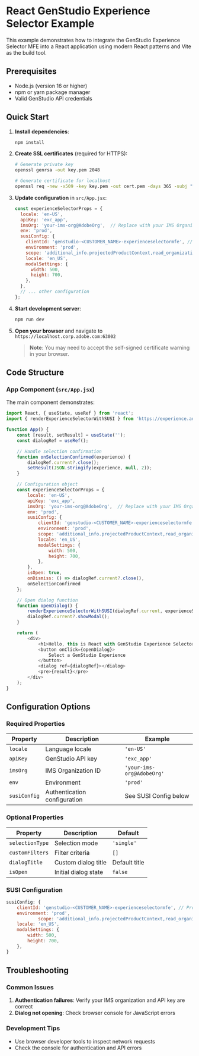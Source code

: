 # React GenStudio Experience Selector Example

This example demonstrates how to integrate the GenStudio Experience Selector MFE into a React application using modern React patterns and Vite as the build tool.

## Prerequisites

- Node.js (version 16 or higher)
- npm or yarn package manager
- Valid GenStudio API credentials

## Quick Start

1. **Install dependencies**:
   ```bash
   npm install
   ```

2. **Create SSL certificates** (required for HTTPS):
   ```bash
   # Generate private key
   openssl genrsa -out key.pem 2048

   # Generate certificate for localhost
   openssl req -new -x509 -key key.pem -out cert.pem -days 365 -subj "/CN=localhost"
   ```

3. **Update configuration** in `src/App.jsx`:
   ```javascript
   const experienceSelectorProps = {
     locale: 'en-US',
     apiKey: 'exc_app',
     imsOrg: 'your-ims-org@AdobeOrg',  // Replace with your IMS Organization ID (press Ctrl+i in GenStudio to open User Data Debugger, then copy Current Org ID)
     env: 'prod',
     susiConfig: {
       clientId: 'genstudio-<CUSTOMER_NAME>-experienceselectormfe', // Provided by your Adobe support engineer during onboarding
       environment: 'prod',
       scope: 'additional_info.projectedProductContext,read_organizations,AdobeID,openid',
       locale: 'en_US',
       modalSettings: {
         width: 500,
         height: 700,
       },
     },
     // ... other configuration
   };
   ```

4. **Start development server**:
   ```bash
   npm run dev
   ```

5. **Open your browser** and navigate to `https://localhost.corp.adobe.com:63002`

   > **Note**: You may need to accept the self-signed certificate warning in your browser.


## Code Structure

### App Component (`src/App.jsx`)

The main component demonstrates:

```javascript
import React, { useState, useRef } from 'react';
import { renderExperienceSelectorWithSUSI } from 'https://experience.adobe.com/solutions/GenStudio-experience-selector-mfe/static-assets/resources/@genstudio/experience-selector/esm/standalone.js';

function App() {
    const [result, setResult] = useState('');
    const dialogRef = useRef();

    // Handle selection confirmation
    function onSelectionConfirmed(experience) {
        dialogRef.current?.close();
        setResult(JSON.stringify(experience, null, 2));
    }

    // Configuration object
    const experienceSelectorProps = {
        locale: 'en-US',
        apiKey: 'exc_app',          
        imsOrg: 'your-ims-org@AdobeOrg',  // Replace with your IMS Organization ID (press Ctrl+i in GenStudio to open User Data Debugger, then copy Current Org ID)
        env: 'prod',
        susiConfig: {
            clientId: 'genstudio-<CUSTOMER_NAME>-experienceselectormfe', // Provided by your Adobe support engineer during onboarding
            environment: 'prod',
            scope: 'additional_info.projectedProductContext,read_organizations,AdobeID,openid',
            locale: 'en_US',
            modalSettings: {
                width: 500,
                height: 700,
            },
        },
        isOpen: true,
        onDismiss: () => dialogRef.current?.close(),
        onSelectionConfirmed
    };

    // Open dialog function
    function openDialog() {
        renderExperienceSelectorWithSUSI(dialogRef.current, experienceSelectorProps);
        dialogRef.current?.showModal();
    }

    return (
        <div>
            <h1>Hello, this is React with GenStudio Experience Selector!</h1>
            <button onClick={openDialog}>
                Select a GenStudio Experience
            </button>
            <dialog ref={dialogRef}></dialog>
            <pre>{result}</pre>
        </div>
    );
}
```

## Configuration Options

### Required Properties

| Property | Description | Example |
|----------|-------------|---------|
| `locale` | Language locale | `'en-US'` |
| `apiKey` | GenStudio API key | `'exc_app'` |
| `imsOrg` | IMS Organization ID | `'your-ims-org@AdobeOrg'` |
| `env` | Environment | `'prod'` |
| `susiConfig` | Authentication configuration | See SUSI Config below |

### Optional Properties

| Property | Description | Default |
|----------|-------------|---------|
| `selectionType` | Selection mode | `'single'` |
| `customFilters` | Filter criteria | `[]` |
| `dialogTitle` | Custom dialog title | Default title |
| `isOpen` | Initial dialog state | `false` |

### SUSI Configuration

```javascript
susiConfig: {
    clientId: 'genstudio-<CUSTOMER_NAME>-experienceselectormfe', // Provided by your Adobe support engineer during onboarding
    environment: 'prod',
            scope: 'additional_info.projectedProductContext,read_organizations,AdobeID,openid',
    locale: 'en_US',
    modalSettings: {
        width: 500,
        height: 700,
    },
}
```

## Troubleshooting

### Common Issues
1. **Authentication failures**: Verify your IMS organization and API key are correct
2. **Dialog not opening**: Check browser console for JavaScript errors

### Development Tips

- Use browser developer tools to inspect network requests
- Check the console for authentication and API errors

